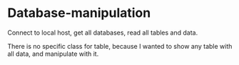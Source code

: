 # Database-manipulation

Connect to local host, get all databases, read all tables and data.

There is no specific class for table, because I wanted to show any table with all data, and manipulate with it.
